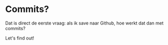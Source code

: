 # Commits? #
Dat is direct de eerste vraag: als ik save naar Github,  hoe werkt dat dan met commits? 

Let's find out!


